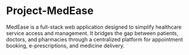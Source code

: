 # Project-MedEase
MedEase is a full-stack web application designed to simplify healthcare service access and management. It bridges the gap between patients, doctors, and pharmacies through a centralized platform for appointment booking, e-prescriptions, and medicine delivery.
